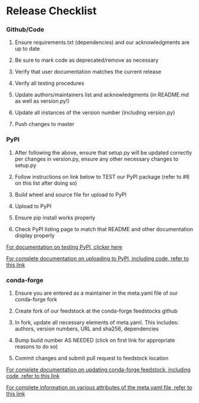 # Release Checklist


### Github/Code

1. Ensure requirements.txt (dependencies) and our acknowledgments are up to date

2. Be sure to mark code as deprecated/remove as necessary 

3. Verify that user documentation matches the current release

4. Verify all testing procedures 

5. Update authors/maintainers list and acknowledgments (in README.md as well as version.py!)

6. Update all instances of the version number (including version.py)

7. Push changes to master




### PyPI

1. After following the above, ensure that setup.py will be updated correctly per changes in version.py, 
   ensure any other necessary changes to setup.py
   
2. Follow instructions on link below to TEST our PyPI package (refer to #6 on this list after doing so)

3. Build wheel and source file for upload to PyPI

4. Upload to PyPI

5. Ensure pip install works properly 

6. Check PyPI listing page to match that README and other documentation display properly


[For documentation on testing PyPI, clicker here](https://packaging.python.org/guides/using-testpypi/#using-test-pypi)

[For complete documentation on uploading to PyPI, including code, refer to this link](https://packaging.python.org/guides/distributing-packages-using-setuptools/)




### conda-forge

1. Ensure you are entered as a maintainer in the meta.yaml file of our conda-forge fork

2. Create fork of our feedstock at the conda-forge feedstocks github

3. In fork, update all necessary elements of meta.yaml. This includes:
   authors, version numbers, URL and sha256, dependencies
   
4. Bump build number AS NEEDED (click on first link for appropriate reasons to do so)
   
4. Commit changes and submit pull request to feedstock location

[For complete documentation on updating conda-forge feedstock, including code, refer to this link](https://conda-forge.org/docs/maintainer/updating_pkgs.html#)

[For complete information on various attributes of the meta.yaml file, refer to this link](https://conda-forge.org/docs/maintainer/adding_pkgs.html)
